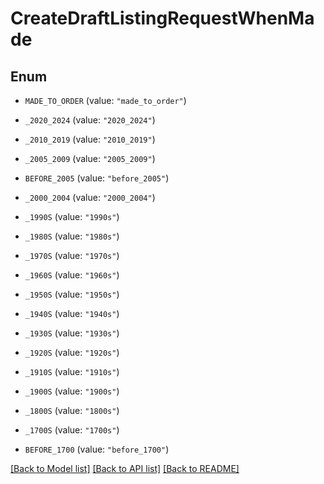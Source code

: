 # CreateDraftListingRequestWhenMade

## Enum


* `MADE_TO_ORDER` (value: `"made_to_order"`)

* `_2020_2024` (value: `"2020_2024"`)

* `_2010_2019` (value: `"2010_2019"`)

* `_2005_2009` (value: `"2005_2009"`)

* `BEFORE_2005` (value: `"before_2005"`)

* `_2000_2004` (value: `"2000_2004"`)

* `_1990S` (value: `"1990s"`)

* `_1980S` (value: `"1980s"`)

* `_1970S` (value: `"1970s"`)

* `_1960S` (value: `"1960s"`)

* `_1950S` (value: `"1950s"`)

* `_1940S` (value: `"1940s"`)

* `_1930S` (value: `"1930s"`)

* `_1920S` (value: `"1920s"`)

* `_1910S` (value: `"1910s"`)

* `_1900S` (value: `"1900s"`)

* `_1800S` (value: `"1800s"`)

* `_1700S` (value: `"1700s"`)

* `BEFORE_1700` (value: `"before_1700"`)


[[Back to Model list]](../README.md#documentation-for-models) [[Back to API list]](../README.md#documentation-for-api-endpoints) [[Back to README]](../README.md)



